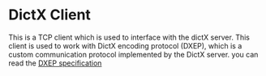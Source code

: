 # DictX Client

This is a TCP client which is used to interface with the dictX server. This client is used to work with DictX encoding protocol (DXEP), which is a custom communication protocol implemented by the DictX server. you can read the [DXEP specification](https://github.com/thetinygoat/dictX/blob/master/docs/dxep.md)

